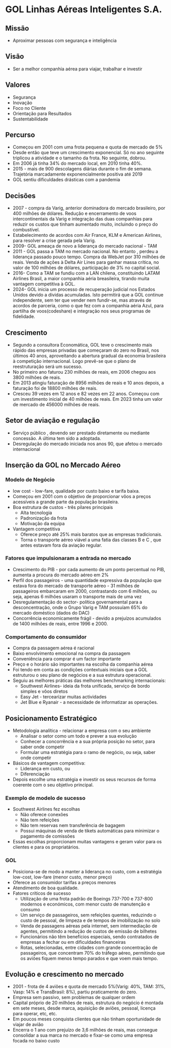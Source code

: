 
# GOL  Linhas Aéreas Inteligentes S.A.

## Missão
- Aproximar pessoas com segurança e inteligência
## Visão
- Ser a melhor companhia aérea para viajar, trabalhar e investir
## Valores
- Segurança
- Inovação
- Foco no Cliente
- Orientação para Resultados
- Sustentabilidade
## Percurso
- Começou em 2001 com uma frota pequena e quota de mercado de 5%
- Desde então que teve um crescimento exponencial. Só no ano seguinte triplicou a atividade e o tamanho da frota. No seguinte, dobrou.
- Em 2006 já tinha 34% do mercado local, em 2010 tinha 40%.
- 2015 - mais de 900 descolagens diárias durante o fim de semana. Trajetória marcadamente exponencialmente positiva até 2019
- GOL sentiu dificuldades drásticas com a pandemia

## Decisões
- 2007 - compra da Varig, anterior dominadora do mercado brasileiro, por 400 milhões de dólares. Redução e encerramento de voos intercontinentais da Varig e integração das duas companhias para reduzir os custos que tinham aumentado muito, incluindo o preço do combustível.
- Estabelecimento de acordos com Air France, KLM e American Airlines, para resolver a crise gerada pela Varig.
- 2009- GOL ameaça de novo a liderança do mercado nacional - TAM
- 2011 - GOL passa a TAM no mercado nacional. No entanto , perdeu a liderança passado pouco tempo. Compra da WebJet por 310 milhões de reais. Venda de ações à Delta Air Lines para ganhar massa crítica, no valor de 100 milhões de dólares, participação de 3% no capital social.
- 2016- Como a TAM se fundiu com a LAN chilena, constituindo LATAM Airlines Brasil, a maior companhia aéria breasileira, tirando muita vantagem competitiva à GOL.
- 2024- GOL inicia um processo de recuperação judicial nos Estados Unidos devido a dívidas acumuladas. Isto permitirá que a GOL continue independente, sem ter que vender nem fundir-se, mas através de acordos de parceria, como o que fez com a companhia aéria Azul, para partilha de voos(codeshare) e integração nos seus programas de fidelidade.
## Crescimento
- Segundo a consultora Economática, GOL teve o crescimento mais rápido das empresas privadas que começaram do zero no Brasil, nos últimos 40 anos, aproveitando a abertura gradual da economia brasileira à competição internacional. Logo prevê-se que o plano de reestruturação será um sucesso.
- No primeiro ano faturou 230 milhões de reais, em 2006 chegou aos 3800 milhões de reais.
- Em 2013 atingiu faturação de 8956 milhões de reais e 10 anos depois, a faturação foi de 18800 milhões de reais.
- Cresceu 39 vezes em 12 anos e 82 vezes em 22 anos. Começou com um investimento inicial de 40 milhões de reais. Em 2023 tinha um valor de mercado de 456000 milhões de reais.

## Setor de aviação e regulação
- Serviço público , devendo ser prestado diretamente ou mediante concessão. A última tem sido a adoptada. 
- Desregulação do mercado iniciada nos anos 90, que afetou  o mercado internacional
## Inserção da GOL no Mercado Aéreo
### Modelo de Negócio
- low cost - low-fare, qualidade por custo baixo e tarifa baixa.
- Começou em 2001 com o objetivo de proporcionar vôos a preços acessíveis a grande parte da população brasileira.
- Boa estrutura de custos - três pilares principais 
	- Alta tecnologia
	- Padronização da frota
	- Motivação da equipa
- Vantagem competitiva 
	- Oferece preço até 25% mais baratos que as empresas tradicionais.
	- Torna o transporte aéreo viável a uma fatia das classes B e C , que antes estavam fora da aviação regular.
### Fatores que impulsionaram a entrada no mercado
- Crescimento do PIB - por cada aumento de um ponto percentual no PIB, aumenta a procura do mercado aéreo em 2%
- Perfil dos passageiros - uma quantidade expressiva da população que estava fora do mercado de transporte aéreo - 31 milhões de passageiros embarcaram em 2000, contrastando com 6 milhões, ou seja, apenas 6 milhões usaram o transporte mais de uma vez
- Desregulamentação do sector- política governamental para a desconcentração, onde o Grupo Varig e TAM possuíam 65% do mercado doméstico (dados do DAC)
- Concorrência economicamente frágil - devido a prejuízos acumulados de 1400 milhões de reais, entre 1996 e 2000.
### Comportamento do consumidor
- Compra da passagem aérea é racional
- Baixo envolvimento emocional na compra da passagem
- Conveniência para comprar é um factor importante
- Preço e o horário são importantes na escolha da companhia aérea
 - Foi tendo em conta as condições contextuais iniciais que a GOL estruturou o seu plano de negócios e a sua estrutura operacional. 
 - Seguiu as melhores práticas das melhores benchmarking internacionais: 
	 - Southwest Airlines- ideia da frota unificada, serviço de bordo simples e vôos diretos
	 - Easy Jet - tercearizar muitas actividades
	 - Jet Blue e Ryanair - a necessidade de informatizar as operações.

## Posicionamento Estratégico
- Metodologia analítica - relacionar a empresa com o seu ambiente
	- Analisar o setor como um todo e prever a sua evolução
	- Conhecer a concorrência e a sua própria posição no setor, para saber onde competir
	- Formular uma estratégia para o ramo de negócio, ou seja, saber onde competir
- Básicos de vantagem competitiva:
	-  Liderança em custo, ou
	-  Diferenciação
- Depois escolhe uma estratégia e investir os seus recursos de forma coerente com o seu objetivo principal.
### Exemplo de modelo de sucesso
- Southwest Airlines fez escolhas
	- Não oferece conexões
	- Não tem refeições
	- Não tem reservas nem transferência de bagagem
	- Possui máquinas de venda de tikets automáticas para minimizar o pagamento de comissões
- Essas escolhas proporcionam muitas vantagens e geram valor para os clientes e para os propriatários.

### GOL
- Posiciona-se de modo a manter a liderança no custo, com a estratégia low-cost, low-fare (menor custo, menor preço)
- Oferece as consumidor tarifas a preços menores
- Atendimento de boa qualidade.
- Fatores críticos de sucesso
	- Utilização de uma frota padrão de Boeings 737-700 e 737-800 modernos e económicos, com menor custo de manutenção e consumo
	- Um serviço de passageiros, sem refeições quentes, reduzindo o custo de pessoal, de limpeza e de tempos de imobilização no solo
	- Venda de passagens aéreas pela internet, sem intermediação de agentes, permitindo a redução de custos de emissão de bilhetes
	- Funcionários não têm benefícios especiais, sendo contratados de empresas a fechar ou em dificuldades financeiras
	- Rotas, selecionadas, entre cidades com grande concentração de passageiros, que concentram 70% do tráfego aéreo, permitindo que os aviões fiquem menos tempo parados e que voem mais tempo.
## Evolução e crescimento no mercado
- 2001 - frota de 4 aviões e quota de mercado 5%(Varig: 40%, TAM: 31%, Vasp: 14% e TransBrasil: 8%), partiu praticamente do zero.
- Empresa sem passivo, sem problemas de qualquer ordem
- Capital próprio de 20 milhões de reais, estrutura do negócio é montada em sete meses, desde marca, aquisição de aviões, pessoal, licença para operar, etc, etc.
- Em poucos meses conquista clientes que não tinham oportunidade de viajar de avião
- Encerra o 1 ano com prejuízo de 3,6 milhões de reais, mas consegue consolidar a sua marca no mercado e fixar-se como uma empresa focada no baixo custo